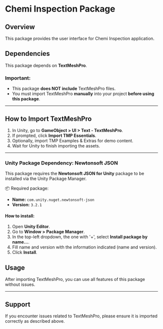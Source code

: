 # Chemi Inspection Package

## Overview
This package provides the user interface for Chemi Inspection application.

## Dependencies

This package depends on **TextMeshPro**.

### Important:
- This package **does NOT include** TextMeshPro files.
- You must import TextMeshPro **manually** into your project **before using this package**.

---

## How to Import TextMeshPro

1. In Unity, go to **GameObject > UI > Text - TextMeshPro**.
2. If prompted, click **Import TMP Essentials**.
3. Optionally, import TMP Examples & Extras for demo content.
4. Wait for Unity to finish importing the assets.

---

### Unity Package Dependency: Newtonsoft JSON

This package requires the **Newtonsoft JSON for Unity** package to be installed via the Unity Package Manager.

📦 Required package:
- **Name:** `com.unity.nuget.newtonsoft-json`
- **Version:** `3.2.1`

#### How to install:

1. Open **Unity Editor**.
2. Go to **Window > Package Manager**.
3. In the top-left dropdown, the one with '+', select **Install package by name...**.
4. Fill name and version with the information indicated (name and version).
5. Click **Install**.

## Usage

After importing TextMeshPro, you can use all features of this package without issues.

---

## Support

If you encounter issues related to TextMeshPro, please ensure it is imported correctly as described above.
